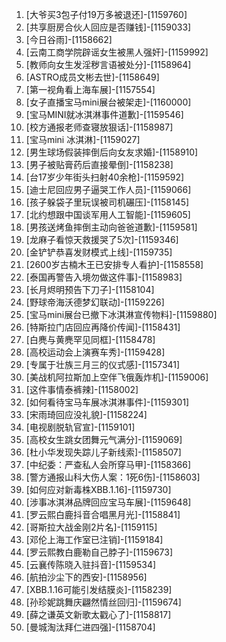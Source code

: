 
1. [大爷买3包子付19万多被退还]-[1159760]
1. [共享厨房合伙人回应是否赚钱]-[1159033]
1. [今日谷雨]-[1158662]
1. [云南工商学院辟谣女生被黑人强奸]-[1159992]
1. [教师向女生发淫秽言语被处分]-[1158964]
1. [ASTRO成员文彬去世]-[1158649]
1. [第一视角看上海车展]-[1157554]
1. [女子直播宝马mini展台被架走]-[1160000]
1. [宝马MINI就冰淇淋事件道歉]-[1159546]
1. [校方通报老师查寝放狠话]-[1158987]
1. [宝马mini 冰淇淋]-[1159027]
1. [男生球场假装摔倒后向女友求婚]-[1158910]
1. [男子被贴膏药后直接晕倒]-[1158238]
1. [台17岁少年街头扫射40余枪]-[1159592]
1. [迪士尼回应男子逼哭工作人员]-[1159066]
1. [孩子躲袋子里玩误被司机碾压]-[1158145]
1. [北约想跟中国谈军用人工智能]-[1159605]
1. [男孩送烤鱼摔倒主动向爸爸道歉]-[1159581]
1. [龙麻子看惊天救援哭了5次]-[1159346]
1. [金铲铲恭喜发财模式上线]-[1159735]
1. [2600岁古楠木王已安排专人看护]-[1158558]
1. [泰国再警告入境勿做这件事]-[1158983]
1. [长月烬明预告下刀子]-[1158104]
1. [野球帝海沃德梦幻联动]-[1159226]
1. [宝马mini展台已撤下冰淇淋宣传物料]-[1159880]
1. [特斯拉门店回应再降价传闻]-[1158431]
1. [白麂与黄麂罕见同框]-[1158478]
1. [高校运动会上演赛车秀]-[1159428]
1. [专属于壮族三月三的仪式感]-[1157341]
1. [美战机阿拉斯加上空伴飞俄轰炸机]-[1159006]
1. [这件事情泰裤辣]-[1158002]
1. [如何看待宝马车展冰淇淋事件]-[1159301]
1. [宋雨琦回应没礼貌]-[1158224]
1. [电视剧脱轨官宣]-[1159101]
1. [高校女生跳女团舞元气满分]-[1159069]
1. [杜小华发现失踪儿子新线索]-[1158507]
1. [中纪委：严查私人会所穿马甲]-[1158366]
1. [警方通报山科大伤人案：1死6伤]-[1158603]
1. [如何应对新毒株XBB.1.16]-[1159730]
1. [涉事冰淇淋品牌回应宝马车展]-[1159648]
1. [罗云熙白鹿抖音合唱黑月光]-[1158841]
1. [哥斯拉大战金刚2片名]-[1159115]
1. [邓伦上海工作室已注销]-[1159184]
1. [罗云熙教白鹿勒自己脖子]-[1159673]
1. [云襄传陈晓入驻抖音]-[1159534]
1. [航拍沙尘下的西安]-[1158956]
1. [XBB.1.16可能引发结膜炎]-[1158239]
1. [孙珍妮跳舞庆翩然情丝回归]-[1159674]
1. [薛之谦英文新歌太戳心了]-[1158817]
1. [曼城淘汰拜仁进四强]-[1158704]
